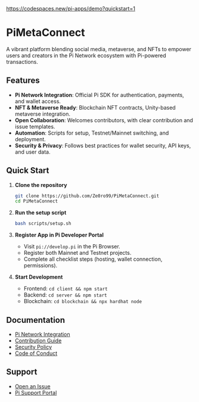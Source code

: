 https://codespaces.new/pi-apps/demo?quickstart=1
# PiMetaConnect

A vibrant platform blending social media, metaverse, and NFTs to empower users and creators in the Pi Network ecosystem with Pi-powered transactions.

## Features

- **Pi Network Integration**: Official Pi SDK for authentication, payments, and wallet access.
- **NFT & Metaverse Ready**: Blockchain NFT contracts, Unity-based metaverse integration.
- **Open Collaboration**: Welcomes contributors, with clear contribution and issue templates.
- **Automation**: Scripts for setup, Testnet/Mainnet switching, and deployment.
- **Security & Privacy**: Follows best practices for wallet security, API keys, and user data.

## Quick Start

1. **Clone the repository**
    ```sh
    git clone https://github.com/Ze0ro99/PiMetaConnect.git
    cd PiMetaConnect
    ```

2. **Run the setup script**
    ```sh
    bash scripts/setup.sh
    ```

3. **Register App in Pi Developer Portal**
    - Visit `pi://develop.pi` in the Pi Browser.
    - Register both Mainnet and Testnet projects.
    - Complete all checklist steps (hosting, wallet connection, permissions).

4. **Start Development**
    - Frontend: `cd client && npm start`
    - Backend: `cd server && npm start`
    - Blockchain: `cd blockchain && npx hardhat node`

## Documentation

- [Pi Network Integration](docs/pi-network-integration.md)
- [Contribution Guide](CONTRIBUTING.md)
- [Security Policy](SECURITY.md)
- [Code of Conduct](CODE_OF_CONDUCT.md)

## Support

- [Open an Issue](https://github.com/Ze0ro99/PiMetaConnect/issues/new/choose)
- [Pi Support Portal](https://pinetwork.atlassian.net/servicedesk/customer/portal/1/group/3/create/20)
  
